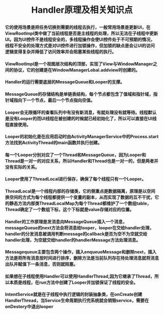 # <p align="center">Handler原理及相关知识点</p>
#### 它的使用场景是把任务切换到需要的线程去执行，一般常用场景是更新UI，在ViewRootImpl类中做了当前线程是否是主线程的处理，所以无法在子线程中更新UI。因为UI控件不是线程安全的，多线程操作会使UI控件处于不可预期的情况，线程不安全的处理方式是对UI控件进行加锁操作，但加锁的缺点是会让UI的访问逻辑变得复杂并降低了访问效率并会阻塞某些线程的执行。
#### ViewRootImpl是一个视图层次结构的顶部，实现了View与WindowManager之间的协议，它的创建是在WindowManagerLobal.addview时创建的。

#### Handler的运行需要底层的MessageQueue和Looper的支撑。
#### MessageQueue的存储结构是单链表结构，每个节点都包含了值域和指针域，指针域指向下一个节点，最后一个节点指向空值。
#### Looper会无限循环的查看队列中有没有新消息，有就处理没有就等待。线程默认是没有Looper的而UI线程在被创建的时候就已经初始化了，所以可以直接在UI线程直接使用。
#### Looper的初始化是在应用启动时由ActivityManagerService中的Process.start方法找到ActivityThread的main函数并执行创建。
#### 每一个Looper分别对应了一个Thread和MessageQueue，因为Looper和Thread是一对一的对应关系，所以Handler和Thread也是一对一的，但是两者并没有实际的关系。
#### Looper使用了ThreadLocal进行保存，确保了每个线程只有一个Looper。
#### ThreadLocal是一个线程内部的存储类，它的侧重点是数据隔离，原理是以空间换空间的方式为每个线程都提供一个变量的副本，从而实现了数据的互不干扰，它的静态方法内部类ThreadLocalMap为每个Thread都维护了一个数组table，Thread确定了一个数组下标，这个下标就是value存储对应的位置。

#### Handler的工作原理是发消息向MessageQueue插入一个消息，messageQueue的next方法会将消息给looper，looper在交给handler处理，handler的分发消息被调用判断message的callback是否为空不为空就交给handler处理，为空就交给handler的handlerMessage方法处理消息。
#### Messagequeue主要包含两个操作，插入enqueueMessage和删除next，插入方法是将所有消息按时间进行排序，删除方法是当前队列存在待处理消息就将消息出队并赋值下一条消息，否则就阻塞。
 
#### 如果想在子线程使用Handler可以使用HandlerThread,因为它继承了Thread，所以本质是线程，在run方法中创建了Looper并加锁保证了线程的安全。
#### IntentService就是在子线程中执行逻辑的封装抽象类，在onCreate创建HandlerThread，当Service生命周期执行完系统就会销毁service，需要在onDestory中退出looper
